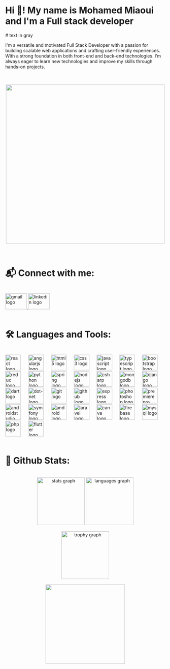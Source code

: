<h1 align="left">Hi 👋! My name is Mohamed Miaoui and I'm a Full stack developer</h1>
# text in gray
<p align="left" >I'm a versatile and motivated Full Stack Developer with a passion for building scalable web applications and crafting user-friendly experiences. With a strong foundation in both front-end and back-end technologies. I’m always eager to learn new technologies and improve my skills through hands-on projects.</p>
<br><br>


<div align="center">
  <img height="500" src="https://media1.giphy.com/media/v1.Y2lkPTc5MGI3NjExZGF2NTlrNDR1NHBwanVhMXRiamN5OGFzeW83a2FtYWxvbno5anFqdCZlcD12MV9pbnRlcm5hbF9naWZfYnlfaWQmY3Q9Zw/26tn33aiTi1jkl6H6/giphy.webp"  />
</div>
<br><br>

<h1 align="left">📬 Connect with me:</h1>


<br clear="both">

<div align="left">
  <a href="miaoui.mohamed12@gmail.com" target="_blank">
    <img src="https://raw.githubusercontent.com/maurodesouza/profile-readme-generator/master/src/assets/icons/social/gmail/default.svg" width="68" height="50" alt="gmail logo"  />
  </a>
  <a href="https://www.linkedin.com/in/mohamed-miaoui-a46287230/" target="_blank">
    <img src="https://raw.githubusercontent.com/maurodesouza/profile-readme-generator/master/src/assets/icons/social/linkedin/default.svg" width="68" height="50" alt="linkedin logo"  />
  </a>
</div>
<br>


<h1 align="left">🛠️ Languages and Tools:</h1>
<br>


<div align="left">
  <img src="https://cdn.jsdelivr.net/gh/devicons/devicon/icons/react/react-original.svg" height="49" alt="react logo"  />
  <img width="15" />
  <img src="https://cdn.jsdelivr.net/gh/devicons/devicon/icons/angularjs/angularjs-original.svg" height="49" alt="angularjs logo"  />
  <img width="15" />
  <img src="https://cdn.jsdelivr.net/gh/devicons/devicon/icons/html5/html5-original.svg" height="49" alt="html5 logo"  />
  <img width="15" />
  <img src="https://cdn.jsdelivr.net/gh/devicons/devicon/icons/css3/css3-original.svg" height="49" alt="css3 logo"  />
  <img width="15" />
  <img src="https://cdn.jsdelivr.net/gh/devicons/devicon/icons/javascript/javascript-original.svg" height="49" alt="javascript logo"  />
  <img width="15" />
  <img src="https://cdn.jsdelivr.net/gh/devicons/devicon/icons/typescript/typescript-original.svg" height="49" alt="typescript logo"  />
  <img width="15" />
  <img src="https://cdn.jsdelivr.net/gh/devicons/devicon/icons/bootstrap/bootstrap-original.svg" height="49" alt="bootstrap logo"  />
  <img width="15" />
  <img src="https://cdn.jsdelivr.net/gh/devicons/devicon/icons/redux/redux-original.svg" height="49" alt="redux logo"  />
  <img width="15" />
  <img src="https://cdn.jsdelivr.net/gh/devicons/devicon/icons/python/python-original.svg" height="49" alt="python logo"  />
  <img width="15" />
  <img src="https://cdn.jsdelivr.net/gh/devicons/devicon/icons/spring/spring-original.svg" height="49" alt="spring logo"  />
  <img width="15" />
  <img src="https://cdn.jsdelivr.net/gh/devicons/devicon/icons/nodejs/nodejs-original.svg" height="49" alt="nodejs logo"  />
  <img width="15" />
  <img src="https://cdn.jsdelivr.net/gh/devicons/devicon/icons/csharp/csharp-original.svg" height="49" alt="csharp logo"  />
  <img width="15" />
  <img src="https://cdn.jsdelivr.net/gh/devicons/devicon/icons/mongodb/mongodb-original.svg" height="49" alt="mongodb logo"  />
  <img width="15" />
  <img src="https://cdn.jsdelivr.net/gh/devicons/devicon/icons/django/django-plain.svg" height="49" alt="django logo"  />
  <img width="15" />
  <img src="https://cdn.jsdelivr.net/gh/devicons/devicon/icons/dart/dart-original.svg" height="49" alt="dart logo"  />
  <img width="15" />
  <img src="https://cdn.jsdelivr.net/gh/devicons/devicon/icons/dot-net/dot-net-original.svg" height="49" alt="dot-net logo"  />
  <img width="15" />
  <img src="https://cdn.jsdelivr.net/gh/devicons/devicon/icons/git/git-original.svg" height="49" alt="git logo"  />
  <img width="15" />
  <img src="https://cdn.jsdelivr.net/gh/devicons/devicon/icons/github/github-original.svg" height="49" alt="github logo"  />
  <img width="15" />
  <img src="https://cdn.jsdelivr.net/gh/devicons/devicon/icons/express/express-original.svg" height="49" alt="express logo"  />
  <img width="15" />
  <img src="https://cdn.jsdelivr.net/gh/devicons/devicon/icons/photoshop/photoshop-plain.svg" height="49" alt="photoshop logo"  />
  <img width="15" />
  <img src="https://cdn.jsdelivr.net/gh/devicons/devicon/icons/premierepro/premierepro-plain.svg" height="49" alt="premierepro logo"  />
  <img width="15" />
  <img src="https://cdn.jsdelivr.net/gh/devicons/devicon/icons/androidstudio/androidstudio-original.svg" height="49" alt="androidstudio logo"  />
  <img width="15" />
  <img src="https://cdn.jsdelivr.net/gh/devicons/devicon/icons/symfony/symfony-original.svg" height="49" alt="symfony logo"  />
  <img width="15" />
  <img src="https://cdn.jsdelivr.net/gh/devicons/devicon/icons/android/android-original.svg" height="49" alt="android logo"  />
  <img width="15" />
  <img src="https://cdn.jsdelivr.net/gh/devicons/devicon/icons/laravel/laravel-original.svg" height="49" alt="laravel logo"  />
  <img width="15" />
  <img src="https://cdn.jsdelivr.net/gh/devicons/devicon/icons/canva/canva-original.svg" height="49" alt="canva logo"  />
  <img width="15" />
  <img src="https://cdn.jsdelivr.net/gh/devicons/devicon/icons/firebase/firebase-plain.svg" height="49" alt="firebase logo"  />
  <img width="15" />
  <img src="https://cdn.jsdelivr.net/gh/devicons/devicon/icons/mysql/mysql-original.svg" height="49" alt="mysql logo"  />
  <img width="15" />
  <img src="https://cdn.jsdelivr.net/gh/devicons/devicon/icons/php/php-original.svg" height="49" alt="php logo"  />
  <img width="15" />
  <img src="https://cdn.jsdelivr.net/gh/devicons/devicon/icons/flutter/flutter-original.svg" height="49" alt="flutter logo"  />
</div>
<br>


<h1 align="left">🚀 Github Stats:</h1>
<br>


<div align="center">
  <img src="https://github-readme-stats.vercel.app/api?username=Mohamed-Miaoui&hide_title=false&hide_rank=false&show_icons=true&include_all_commits=true&count_private=true&disable_animations=false&theme=dracula&locale=en&hide_border=false" height="150" alt="stats graph"  />
  <img src="https://github-readme-stats.vercel.app/api/top-langs?username=Mohamed-Miaoui&locale=en&hide_title=false&layout=compact&card_width=320&langs_count=5&theme=dracula&hide_border=false" height="150" alt="languages graph"  />
</div>
<br>


<div align="center">
  <img src="https://github-profile-trophy.vercel.app?username=Mohamed-Miaoui&theme=dracula&column=-1&row=1&margin-w=8&margin-h=8&no-bg=false&no-frame=false&order=4" height="150" alt="trophy graph"  />
</div>

<br>

<div align="center">
  <img height="250" src="https://media0.giphy.com/media/vrxxqQbyRxYi6scCjT/200.webp?cid=ecf05e47o8clwlhmwr6pkca4fxmrtgsuyniniwsbreh4lmkx&ep=v1_gifs_search&rid=200.webp&ct=g"  />
</div>

